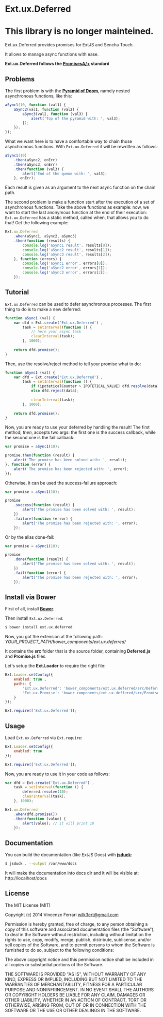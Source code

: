 # Ext.ux.Deferred

# This library is no longer mainteined.

Ext.ux.Deferred provides promises for ExtJS and Sencha Touch.

It allows to manage async functions with ease.

**Ext.ux.Deferred follows the [PromisesA/+](https://github.com/promises-aplus/promises-spec#notes) standard**

## Problems
The first problem is with the [**Pyramid of Doom**](http://tritarget.org/blog/2012/11/28/the-pyramid-of-doom-a-javascript-style-trap/), namely nested asynchronous functions, like this:

```javascript
aSync1(10, function (val1) {
	aSync2(val1, function (val2) {
		aSync3(val2, function (val3) {
			alert('Top of the pyramid with: ', val3);
		});
	});
});
```

What we want here is to have a comfortable way to chain those asynchronous functions. With `Ext.ux.Deferred` it will be rewritten as follows:

```javascript
aSync1(10)
	.then(aSync2, onErr)
	.then(aSync3, onErr)
	.then(function (val3) {
		alert('End of the queue with: ', val3);
	}, onErr);
```

Each result is given as an argument to the next async function on the chain path.

The second problem is make a function start after the execution of a set of asynchronous functions.
Take the above functions as example: now, we want to start the last anonymous function at the end of their execution: `Ext.ux.Deferred` has a static method, called when, that allows you to do that! Get the following example:

```javascript
Ext.ux.Deferred
	.when(aSync1, aSync2, aSync3)
	.then(function (results) {
	    console.log('aSync1 result', results[0]);
	    console.log('aSync2 result', results[1]);
	    console.log('aSync3 result', results[2]);
	}, function (errors) {
	    console.log('aSync1 error', errors[0]);
	    console.log('aSync2 error', errors[1]);
	    console.log('aSync3 error', errors[2]);
	});
```

## Tutorial
`Ext.ux.Deferred` can be used to defer asynchronous processes.
The first thing to do is to make a new deferred:

```javascript
function aSync1 (val) {
	var dfd = Ext.create('Ext.ux.Deferred') ,
		task = setInterval(function () {
			// here your async task
			clearInterval(task);
		}, 1000);
		
	return dfd.promise();
}
```

Then, use the resolve/reject method to tell your promise what to do:

```javascript
function aSync1 (val) {
	var dfd = Ext.create('Ext.ux.Deferred') ,
		task = setInterval(function () {
			if (ipoteticalCounter > IPOTETICAL_VALUE) dfd.resolve(data);
			else dfd.reject(data);
			
			clearInterval(task);
		}, 1000);
	
	return dfd.promise();
}
```

Now, you are ready to use your deferred by handling the result!
The first method, *then*, accepts two args: the first one is the success callback, while the second one is the fail callback:

```javascript
var promise = aSync1(10);

promise.then(function (result) {
    alert('The promise has been solved with: ', result);
}, function (error) {
    alert('The promise has been rejected with: ', error);
});
```

Otherwise, it can be used the success-failure approach:

```javascript
var promise = aSync1(10);

promise
	.success(function (result) {
		alert('The promise has been solved with: ', result);
	})
	.failure(function (error) {
		alert('The promise has been rejected with: ', error);
	});
```

Or by the alias done-fail:

```javascript
var promise = aSync1(10);

promise
	.done(function (result) {
		alert('The promise has been solved with: ', result);
	})
	.fail(function (error) {
		alert('The promise has been rejected with: ', error);
	});
```

## Install via Bower
First of all, install [**Bower**](http://bower.io/).

Then install `Ext.ux.Deferred`:

```bash
$ bower install ext.ux.deferred
```

Now, you got the extension at the following path: *YOUR_PROJECT_PATH/bower_components/ext.ux.deferred/*

It contains the **src** folder that is the source folder, containing **Deferred.js** and **Promise.js** files.

Let's setup the **Ext.Loader** to require the right file:

```javascript
Ext.Loader.setConfig({
	enabled: true ,
	paths: {
		'Ext.ux.Deferred': 'bower_components/ext.ux.deferred/src/Deferred.js',
		'Ext.ux.Promise': 'bower_components/ext.ux.deffered/src/Promise.js'
	}
});

Ext.require(['Ext.ux.Deferred']);
```

## Usage
Load `Ext.ux.Deferred` via `Ext.require`:

```javascript
Ext.Loader.setConfig({
	enabled: true
});

Ext.require(['Ext.ux.Deferred']);
```

Now, you are ready to use it in your code as follows:

```javascript
var dfd = Ext.create('Ext.ux.Deferred') ,
	task = setInterval(function () {
		deferred.resolve(10);
		clearInterval(task);
	}, 1000);

Ext.ux.Deferred
	.when(dfd.promise())
	.then(function (value) {
		alert(value); // it will print 10
	});
```

## Documentation
You can build the documentation (like ExtJS Docs) with [**jsduck**](https://github.com/senchalabs/jsduck):

```bash
$ jsduck . --output /var/www/docs
```

It will make the documentation into docs dir and it will be visible at: http://localhost/docs

## License
The MIT License (MIT)

Copyright (c) 2014 Vincenzo Ferrari <wilk3ert@gmail.com>

Permission is hereby granted, free of charge, to any person obtaining a copy of this software and associated documentation files (the "Software"), to deal in the Software without restriction, including without limitation the rights to use, copy, modify, merge, publish, distribute, sublicense, and/or sell copies of the Software, and to permit persons to whom the Software is furnished to do so, subject to the following conditions:

The above copyright notice and this permission notice shall be included in all copies or substantial portions of the Software.

THE SOFTWARE IS PROVIDED "AS IS", WITHOUT WARRANTY OF ANY KIND, EXPRESS OR IMPLIED, INCLUDING BUT NOT LIMITED TO THE WARRANTIES OF MERCHANTABILITY, FITNESS FOR A PARTICULAR PURPOSE AND NONINFRINGEMENT. IN NO EVENT SHALL THE AUTHORS OR COPYRIGHT HOLDERS BE LIABLE FOR ANY CLAIM, DAMAGES OR OTHER LIABILITY, WHETHER IN AN ACTION OF CONTRACT, TORT OR OTHERWISE, ARISING FROM, OUT OF OR IN CONNECTION WITH THE SOFTWARE OR THE USE OR OTHER DEALINGS IN THE SOFTWARE.
